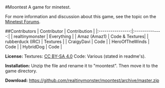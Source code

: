#Moontest
A game for minetest.

For more information and discussion about this game, see the topic on the [Minetest Forums](https://forum.minetest.net/viewtopic.php?f=9&t=5305).

##Contributors
| Contributor      | Contribution   |
|:----------------:|:--------------:|
| realtinymonster  | Everything     |
| Amaz (Amaz1)    | Code & Textures|
| rubberduck (IRC) | Textures       |
| CraigyDavi       | Code           |
| HeroOfTheWinds   | Code           |
| HybridDog        | Code           |

**License:** Textures: [CC BY-SA 4.0](http://creativecommons.org/licenses/by-sa/4.0/) Code: Various (stated in readme's).

**Installation:** Unzip the file and rename it to "moontest". Then move it to the game directory.

**Download:** https://github.com/realtinymonster/moontest/archive/master.zip

